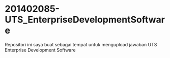 # 201402085-UTS_EnterpriseDevelopmentSoftware
Repositori ini saya buat sebagai tempat untuk mengupload jawaban UTS Enterprise Development Software
